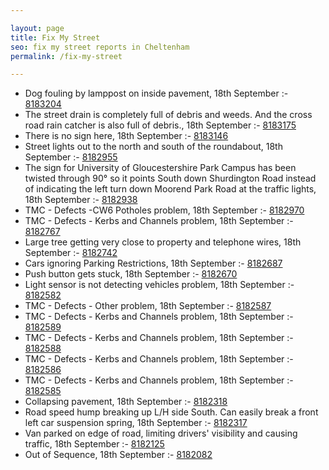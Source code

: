 ```yaml
---

layout: page
title: Fix My Street
seo: fix my street reports in Cheltenham
permalink: /fix-my-street

---
```


<!-- fix_marker starts -->

- Dog fouling by lamppost on inside pavement, 18th September :- [8183204](https://www.fixmystreet.com/report/8183204)
- The street drain is completely full of debris and weeds. And the cross road rain catcher is also full of debris., 18th September :- [8183175](https://www.fixmystreet.com/report/8183175)
- There is no sign here, 18th September :- [8183146](https://www.fixmystreet.com/report/8183146)
- Street lights out to the north and south of the roundabout, 18th September :- [8182955](https://www.fixmystreet.com/report/8182955)
- The sign for University of Gloucestershire Park Campus has been twisted through 90° so it points South down Shurdington Road instead of indicating the left turn down Moorend Park Road at the traffic lights, 18th September :- [8182938](https://www.fixmystreet.com/report/8182938)
- TMC - Defects -CW6 Potholes  problem, 18th September :- [8182970](https://www.fixmystreet.com/report/8182970)
- TMC - Defects - Kerbs and Channels problem, 18th September :- [8182767](https://www.fixmystreet.com/report/8182767)
- Large tree getting very close to property and telephone wires, 18th September :- [8182742](https://www.fixmystreet.com/report/8182742)
- Cars ignoring Parking Restrictions, 18th September :- [8182687](https://www.fixmystreet.com/report/8182687)
- Push button gets stuck, 18th September :- [8182670](https://www.fixmystreet.com/report/8182670)
- Light sensor is not detecting vehicles problem, 18th September :- [8182582](https://www.fixmystreet.com/report/8182582)
- TMC - Defects - Other problem, 18th September :- [8182587](https://www.fixmystreet.com/report/8182587)
- TMC - Defects - Kerbs and Channels problem, 18th September :- [8182589](https://www.fixmystreet.com/report/8182589)
- TMC - Defects - Kerbs and Channels problem, 18th September :- [8182588](https://www.fixmystreet.com/report/8182588)
- TMC - Defects - Kerbs and Channels problem, 18th September :- [8182586](https://www.fixmystreet.com/report/8182586)
- TMC - Defects - Kerbs and Channels problem, 18th September :- [8182585](https://www.fixmystreet.com/report/8182585)
- Collapsing pavement, 18th September :- [8182318](https://www.fixmystreet.com/report/8182318)
- Road speed hump breaking up L/H side South. Can easily break a front left car suspension spring, 18th September :- [8182317](https://www.fixmystreet.com/report/8182317)
- Van parked on edge of road, limiting drivers' visibility and causing traffic, 18th September :- [8182125](https://www.fixmystreet.com/report/8182125)
- Out of Sequence, 18th September :- [8182082](https://www.fixmystreet.com/report/8182082)

<!-- fix_marker ends -->